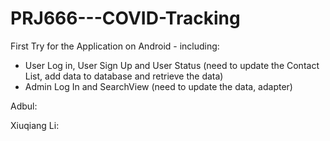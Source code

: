 # PRJ666---COVID-Tracking

First Try for the Application on Android - including: 
- User Log in, User Sign Up and User Status (need to update the Contact List, add data to database and retrieve the data)
- Admin Log In and SearchView (need to update the data, adapter)

Adbul: 

Xiuqiang Li: 


